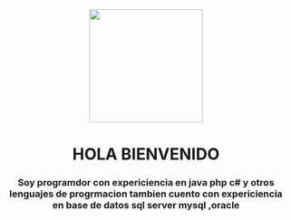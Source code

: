  <div id="header" align="center">
        <img src="https://media.giphy.com/media/qgQUggAC3Pfv687qPC/giphy.gif" width="200" />
        <h1 align="center">HOLA BIENVENIDO </h1>
        <h3 align="center">Soy programdor con expericiencia en java php c# y otros lenguajes de progrmacion tambien cuento con
            expericiencia en base de datos sql server mysql ,oracle
        </h3>
    </div>
